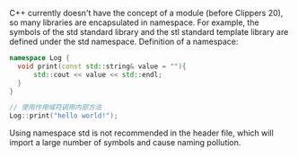 C++ currently doesn't have the concept of a module (before Clippers 20), so many libraries are encapsulated in namespace. For example, the symbols of the std standard library and the stl standard template library are defined under the std namespace.
Definition of a namespace:
```cpp
namespace Log {
  void print(const std::string& value = ""){
      std::cout << value << std::endl;
  }
}

// 使用作用域符调用内部方法
Log::print("hello world!");
```
Using namespace std is not recommended in the header file, which will import a large number of symbols and cause naming pollution.